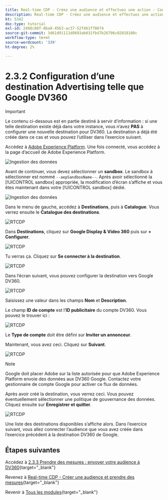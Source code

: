 ```yaml
---
title: Real-time CDP - Créez une audience et effectuez une action - Configurez une destination Advertising telle que Google DV360
description: Real-time CDP - Créez une audience et effectuez une action - Configurez une destination Advertising telle que Google DV360
kt: 5342
doc-type: tutorial
exl-id: 2498c80f-8ba8-4563-ac37-52f461f706f4
source-git-commit: 3d61d91111d8693ab031fbd7b26706c02818108c
workflow-type: tm+mt
source-wordcount: '339'
ht-degree: 2%

---
```


# 2.3.2 Configuration d’une destination Advertising telle que Google DV360

>[!IMPORTANT]
>
>Le contenu ci-dessous est en partie destiné à servir d’information : si une telle destination existe déjà dans votre instance, vous n’avez **PAS** à configurer une nouvelle destination pour DV360. La destination a déjà été créée dans ce cas et vous pouvez l’utiliser dans l’exercice suivant.

Accédez à [Adobe Experience Platform](https://experience.adobe.com/platform). Une fois connecté, vous accédez à la page d’accueil de Adobe Experience Platform.

![Ingestion des données](./../../../../modules/delivery-activation/datacollection/dc1.2/images/home.png)

Avant de continuer, vous devez sélectionner un **sandbox**. Le sandbox à sélectionner est nommé ``--aepSandboxName--``. Après avoir sélectionné la [!UICONTROL sandbox] appropriée, la modification d’écran s’affiche et vous êtes maintenant dans votre [!UICONTROL sandbox] dédié.

![Ingestion des données](./../../../../modules/delivery-activation/datacollection/dc1.2/images/sb1.png)

Dans le menu de gauche, accédez à **Destinations**, puis à **Catalogue**. Vous verrez ensuite le **Catalogue des destinations**.

![ RTCDP ](./images/rtcdp.png)

Dans **Destinations**, cliquez sur **Google Display &amp; Video 360** puis sur **+ Configurer**.

![ RTCDP ](./images/rtcdpgoogle.png)

Tu verras ça. Cliquez sur **Se connecter à la destination**.

![ RTCDP ](./images/rtcdpgooglecreate1.png)

Dans l’écran suivant, vous pouvez configurer la destination vers Google DV360.

![ RTCDP ](./images/rtcdpgooglecreatedest.png)

Saisissez une valeur dans les champs **Nom** et **Description**.

Le champ **ID de compte** est l’**ID publicitaire** du compte DV360. Vous pouvez le trouver ici :

![ RTCDP ](./images/rtcdpgoogledv360advid.png)

Le **Type de compte** doit être défini sur **Inviter un annonceur**.

Maintenant, vous avez ceci. Cliquez sur **Suivant**.

![ RTCDP ](./images/rtcdpgoogldv360new.png)

>[!NOTE]
>
>Google doit placer Adobe sur la liste autorisée pour que Adobe Experience Platform envoie des données aux DV360 Google. Contactez votre gestionnaire de compte Google pour activer ce flux de données.

Après avoir créé la destination, vous verrez ceci. Vous pouvez éventuellement sélectionner une politique de gouvernance des données. Cliquez ensuite sur **Enregistrer et quitter**.

![ RTCDP ](./images/rtcdpcreatedest1.png)

Une liste des destinations disponibles s’affiche alors.
Dans l’exercice suivant, vous allez connecter l’audience que vous avez créée dans l’exercice précédent à la destination DV360 de Google.

## Étapes suivantes

Accédez à [2.3.3 Prendre des mesures : envoyer votre audience à DV360](./ex3.md){target="_blank"}

Revenez à [Real-time CDP - Créer une audience et prendre des mesures](./real-time-cdp-build-a-segment-take-action.md){target="_blank"}

Revenir à [Tous les modules](./../../../../overview.md){target="_blank"}

